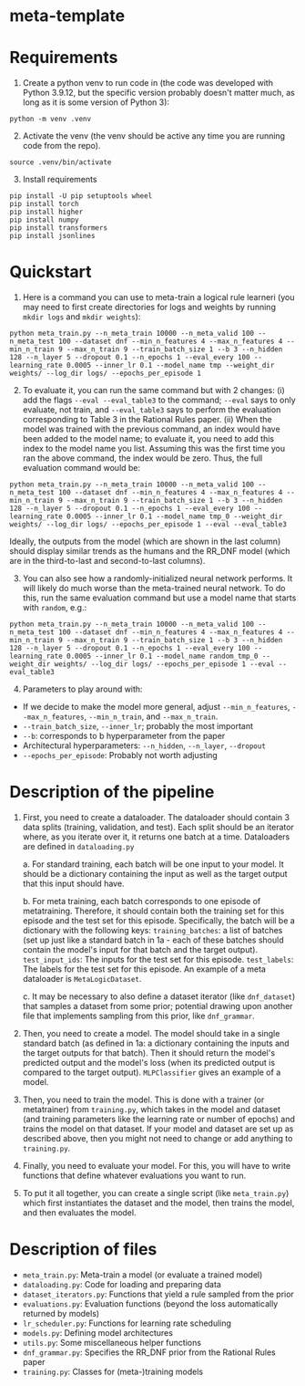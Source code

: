 # meta-template


# Requirements

1. Create a python venv to run code in (the code was developed with Python 3.9.12, but the specific version probably doesn't matter much, as long as it is some version of Python 3):
```
python -m venv .venv
```

2. Activate the venv (the venv should be active any time you are running code from the repo).
```
source .venv/bin/activate
```

3. Install requirements
```
pip install -U pip setuptools wheel
pip install torch
pip install higher
pip install numpy
pip install transformers
pip install jsonlines
```


# Quickstart
1. Here is a command you can use to meta-train a logical rule learneri (you may need to first create directories for logs and weights by running `mkdir logs` and `mkdir weights`):
```
python meta_train.py --n_meta_train 10000 --n_meta_valid 100 --n_meta_test 100 --dataset dnf --min_n_features 4 --max_n_features 4 --min_n_train 9 --max_n_train 9 --train_batch_size 1 --b 3 --n_hidden 128 --n_layer 5 --dropout 0.1 --n_epochs 1 --eval_every 100 --learning_rate 0.0005 --inner_lr 0.1 --model_name tmp --weight_dir weights/ --log_dir logs/ --epochs_per_episode 1
```

2. To evaluate it, you can run the same command but with 2 changes: (i) add the flags `--eval --eval_table3` to the command; `--eval` says to only evaluate, not train, and `--eval_table3` says to perform the evaluation corresponding to Table 3 in the Rational Rules paper. (ii) When the model was trained with the previous command, an index would have been added to the model name; to evaluate it, you need to add this index to the model name you list. Assuming this was the first time you ran the above command, the index would be zero. Thus, the full evaluation command would be:
```
python meta_train.py --n_meta_train 10000 --n_meta_valid 100 --n_meta_test 100 --dataset dnf --min_n_features 4 --max_n_features 4 --min_n_train 9 --max_n_train 9 --train_batch_size 1 --b 3 --n_hidden 128 --n_layer 5 --dropout 0.1 --n_epochs 1 --eval_every 100 --learning_rate 0.0005 --inner_lr 0.1 --model_name tmp_0 --weight_dir weights/ --log_dir logs/ --epochs_per_episode 1 --eval --eval_table3
```
Ideally, the outputs from the model (which are shown in the last column) should display similar trends as the humans and the RR_DNF model (which are in the third-to-last and second-to-last columns).

3. You can also see how a randomly-initialized neural network performs. It will likely do much worse than the meta-trained neural network. To do this, run the same evaluation command but use a model name that starts with `random`, e.g.:
```
python meta_train.py --n_meta_train 10000 --n_meta_valid 100 --n_meta_test 100 --dataset dnf --min_n_features 4 --max_n_features 4 --min_n_train 9 --max_n_train 9 --train_batch_size 1 --b 3 --n_hidden 128 --n_layer 5 --dropout 0.1 --n_epochs 1 --eval_every 100 --learning_rate 0.0005 --inner_lr 0.1 --model_name random_tmp_0 --weight_dir weights/ --log_dir logs/ --epochs_per_episode 1 --eval --eval_table3

```


4. Parameters to play around with:
- If we decide to make the model more general, adjust `--min_n_features`, `--max_n_features`, `--min_n_train`, and `--max_n_train`.
- `--train_batch_size`, `--inner_lr`; probably the most important
- `--b`: corresponds to b hyperparameter from the paper
- Architectural hyperparameters: `--n_hidden`, `--n_layer`, `--dropout`
- `--epochs_per_episode`: Probably not worth adjusting


# Description of the pipeline

1. First, you need to create a dataloader. The dataloader should contain 3 data splits (training, validation, and test). Each split should be an iterator where, as you iterate over it, it returns one batch at a time. Dataloaders are defined in `dataloading.py`

    a. For standard training, each batch will be one input to your model. It should be a dictionary containing the input as well as the target output that this input should have. 

    b. For meta training, each batch corresponds to one episode of metatraining. Therefore, it should contain both the training set for this episode and the test set for this episode. Specifically, the batch will be a dictionary with the following keys: `training_batches`: a list of batches (set up just like a standard batch in 1a - each of these batches should contain the model's input for that batch and the target output). `test_input_ids`: The inputs for the test set for this episode. `test_labels`: The labels for the test set for this episode. An example of a meta dataloader is `MetaLogicDataset`.

    c. It may be necessary to also define a dataset iterator (like `dnf_dataset`) that samples a dataset from some prior; potential drawing upon another file that implements sampling from this prior, like `dnf_grammar`.

2. Then, you need to create a model. The model should take in a single standard batch (as defined in 1a: a dictionary containing the inputs and the target outputs for that batch). Then it should return the model's predicted output and the model's loss (when its predicted output is compared to the target output). `MLPClassifier` gives an example of a model. 

3. Then, you need to train the model. This is done with a trainer (or metatrainer) from `training.py`, which takes in the model and dataset (and training parameters like the learning rate or number of epochs) and trains the model on that dataset. If your model and dataset are set up as described above, then you might not need to change or add anything to `training.py`.

4. Finally, you need to evaluate your model. For this, you will have to write functions that define whatever evaluations you want to run.

5. To put it all together, you can create a single script (like `meta_train.py`) which first instantiates the dataset and the model, then trains the model, and then evaluates the model.

# Description of files

- `meta_train.py`: Meta-train a model (or evaluate a trained model)
- `dataloading.py`: Code for loading and preparing data
- `dataset_iterators.py`: Functions that yield a rule sampled from the prior
- `evaluations.py`: Evaluation functions (beyond the loss automatically returned by models)
- `lr_scheduler.py`: Functions for learning rate scheduling
- `models.py`: Defining model architectures
- `utils.py`: Some miscellaneous helper functions
- `dnf_grammar.py`: Specifies the RR_DNF prior from the Rational Rules paper
- `training.py`: Classes for (meta-)training models
